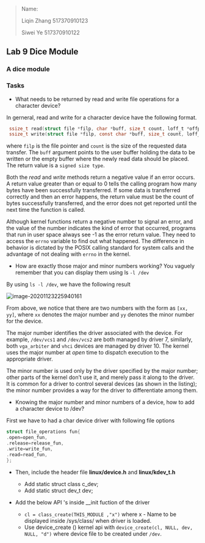 > Name: 
>
> Liqin Zhang 517370910123
>
> Siwei Ye 517370910122

## Lab 9 Dice Module

### A dice module

### Tasks

- What needs to be returned by read and write file operations for a character device?

In gerneral, read and write for a character device have the following format.

```c
 ssize_t read(struct file *filp, char *buff, size_t count, loff_t *offp);
 ssize_t write(struct file *filp, const char *buff, size_t count, loff_t *offp);
```

where `filp` is the file pointer and `count` is the size of the requested data transfer. The `buff` argument points to the user buffer holding the data to be written or the empty buffer where the newly read data should be placed.  The return value is a ```signed size type```.

Both the *read* and *write* methods return a negative value if an error occurs. A return value greater than or equal to 0 tells the calling program how many bytes have been successfully transferred. If some data is transferred correctly and then an error happens, the return value must be the count of bytes successfully transferred, and the error does not get reported until the next time the function is called.

Although kernel functions return a negative number to signal an error, and the value of the number indicates the kind of error that occurred, programs that run in user space always see -1 as the error return value. They need to access the `errno` variable to find out what happened. The difference in behavior is dictated by the POSIX calling standard for system calls and the advantage of not dealing with `errno` in the kernel.

- How are exactly those major and minor numbers working? You vaguely remember that you can
  display them using ls ```-l /dev```

By using ```ls -l /dev```, we have the following result

![image-20201123225940161](C:\Users\grave\AppData\Roaming\Typora\typora-user-images\image-20201123225940161.png)

From above, we notice that there are two numbers with the form as ```[xx, yy]```, where ```xx``` denotes the major number and  ```yy```  denotes the minor number for the device. 

The major number identifies the driver associated with the device. For example, `/dev/vcs1` and `/dev/vcs2` are both managed by driver 7, similarly, both ```vga_arbiter``` and `vhci` devices are managed by driver 10. The kernel uses the major number at *open* time to dispatch execution to the appropriate driver.

The minor number is used only by the driver specified by the major number; other parts of the kernel don’t use it, and merely pass it along to the driver. It is common for a driver to control several devices (as shown in the listing); the minor number provides a way for the driver to differentiate among them.

- Knowing the major number and minor numbers of a device, how to add a character device to /dev?

First we have to had a char device driver with following file options

```c
struct file_operations fun{  
.open=open_fun,  
.release=release_fun,  
.write=write_fun,  
.read=read_fun,  
};  
```

- Then, include the header file **linux/device.h** and **linux/kdev_t.h**
  - Add static struct class c_dev;
  - Add static struct dev_t dev;

- Add the below API 's inside __init fuction of the driver
  - ```cl = class_create(THIS_MODULE ,"x")``` where x - Name to be displayed inside /sys/class/ when driver is loaded.
  - Use device_create () kernel api with ```device_create(cl, NULL, dev, NULL, "d")``` where device file to be created under ```/dev```.